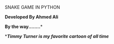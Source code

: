 SNAKE GAME IN PYTHON


**Developed By Ahmed Ali**

**********By the way........***********

******Timmy Turner is my favorite cartoon of all time*****
